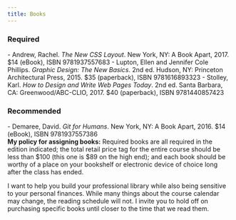 ```yaml
---
title: Books
---
```


<section class="required" markdown="1">
<h3>Required</h3>
- Andrew, Rachel. <cite>The New CSS Layout</cite>. New York, NY: A Book Apart, 2017. $14 (eBook),
  ISBN 9781937557683
- Lupton, Ellen and Jennifer Cole Phillips. <cite>Graphic Design: The New Basics</cite>. 2nd ed.
  Hudson, NY: Princeton Architectural Press, 2015. $35 (paperback), ISBN 9781616893323
- Stolley, Karl. <cite>How to Design and Write Web Pages Today</cite>. 2nd ed. Santa Barbara, CA:
  Greenwood/ABC-CLIO, 2017. $40 (paperback), ISBN 9781440857423
</section>

<section class="recommended" markdown="1">
<h3>Recommended</h3>
- Demaree, David. <cite>Git for Humans</cite>. New York, NY: A Book Apart, 2016. $14 (eBook),
  ISBN 9781937557386
</section>

<aside class="fine-print" markdown="1">
  <b>My policy for assigning books:</b> Required books are all required in the edition indicated;
  the total retail price tag for the entire course should be less than $100 (this one is $89 on the
  high end); and each book should be worthy of a place on your bookshelf or electronic device of
  choice long after the class has ended.

  I want to help you build your professional library while also being sensitive to your personal
  finances. While many things about the course calendar may change, the reading schedule will not. I
  invite you to hold off on purchasing specific books until closer to the time that we read them.
</aside>
